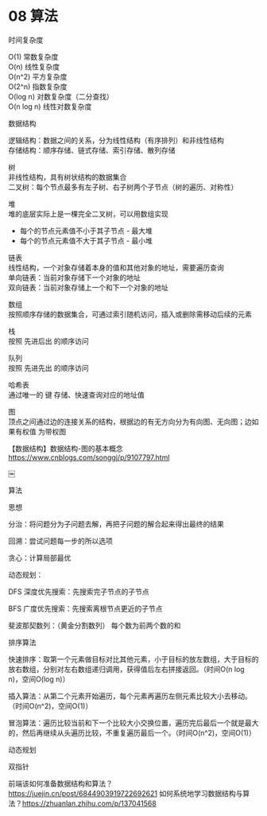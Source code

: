 # 08 算法


时间复杂度  

O(1)  常数复杂度  
O(n)  线性复杂度  
O(n^2) 平方复杂度  
O(2^n) 指数复杂度  
O(log n) 对数复杂度（二分查找）  
O(n log n) 线性对数复杂度  

 
数据结构   

逻辑结构：数据之间的关系，分为线性结构（有序排列）和非线性结构  
存储结构：顺序存储、链式存储、索引存储、散列存储  


树  
非线性结构，具有树状结构的数据集合  
二叉树：每个节点最多有左子树、右子树两个子节点（树的遍历、对称性）  


堆  
堆的底层实际上是一棵完全二叉树，可以用数组实现    
* 每个的节点元素值不小于其子节点 - 最大堆    
* 每个的节点元素值不大于其子节点 - 最小堆    


链表   
线性结构，一个对象存储着本身的值和其他对象的地址，需要遍历查询  
单向链表：当前对象存储下一个对象的地址  
双向链表：当前对象存储上一个和下一个对象的地址  


数组  
按照顺序存储的数据集合，可通过索引随机访问，插入或删除需移动后续的元素  


栈  
按照 先进后出 的顺序访问


队列  
按照 先进先出 的顺序访问


哈希表  
通过唯一的 键 存储、快速查询对应的地址值


图  
顶点之间通过边的连接关系的结构，根据边的有无方向分为有向图、无向图；边如果有权值 为带权图

【数据结构】数据结构-图的基本概念  https://www.cnblogs.com/songgj/p/9107797.html


￼


算法


思想

分治：将问题分为子问题去解，再把子问题的解合起来得出最终的结果

回溯：尝试问题每一步的所以选项

贪心：计算局部最优

动态规划：


DFS 深度优先搜索：先搜索完子节点的子节点

BFS 广度优先搜索：先搜索离根节点更近的子节点

斐波那契数列：（黄金分割数列） 每个数为前两个数的和


排序算法

快速排序：取第一个元素做目标对比其他元素，小于目标的放左数组，大于目标的放右数组，分别对左右数组递归调用，获得值后左右拼接返回。（时间O(n log n)，空间O(log n)）

插入算法：从第二个元素开始遍历，每个元素再遍历左侧元素比较大小去移动。（时间O(n^2)，空间O(1)）

冒泡算法：遍历比较当前和下一个比较大小交换位置，遍历完后最后一个就是最大的，然后再继续从头遍历比较，不重复遍历最后一个。（时间O(n^2)，空间O(1)）





动态规划

双指针



前端该如何准备数据结构和算法？ https://juejin.cn/post/6844903919722692621
如何系统地学习数据结构与算法？https://zhuanlan.zhihu.com/p/137041568
